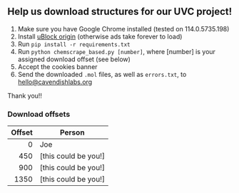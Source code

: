 ## Help us download structures for our UVC project!

1. Make sure you have Google Chrome installed (tested on 114.0.5735.198)
2. Install [uBlock origin](https://ublockorigin.com/) (otherwise ads take forever to load)
3. Run `pip install -r requirements.txt`
4. Run `python chemscrape_based.py [number]`, where [number] is your assigned download offset (see below)
5. Accept the cookies banner
6. Send the downloaded `.mol` files, as well as `errors.txt`, to hello@cavendishlabs.org

Thank you!!


### Download offsets


| Offset | Person       |
|-------:|-------------|
|   0    | Joe         |
|   450  | [this could be you!]       |
|   900  | [this could be you!]       |
|   1350  | [this could be you!]       |

